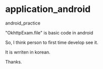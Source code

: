 # application_android
android_practice

"OkhttpExam.file" is basic code in android

So, I think person to first time develop see it.

It is wrriten in korean.

Thanks.
